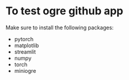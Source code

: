 # To test ogre github app

Make sure to install the following packages:

- pytorch
- matplotlib
- streamlit
- numpy
- torch
- miniogre

